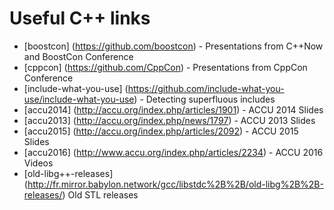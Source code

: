 # Useful C++ links


* [boostcon] (https://github.com/boostcon) - Presentations from C++Now and BoostCon Conference
* [cppcon] (https://github.com/CppCon) - Presentations from CppCon Conference
* [include-what-you-use] (https://github.com/include-what-you-use/include-what-you-use) - Detecting superfluous includes
* [accu2014] (http://accu.org/index.php/articles/1901) - ACCU 2014 Slides
* [accu2013] (http://accu.org/index.php/news/1797) - ACCU 2013 Slides
* [accu2015] (http://accu.org/index.php/articles/2092) - ACCU 2015 Slides
* [accu2016] (http://www.accu.org/index.php/articles/2234) - ACCU 2016 Videos
* [old-libg++-releases] (http://fr.mirror.babylon.network/gcc/libstdc%2B%2B/old-libg%2B%2B-releases/) Old STL releases
